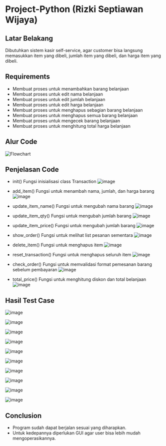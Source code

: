 # Project-Python (Rizki Septiawan Wijaya)

## Latar Belakang

Dibutuhkan sistem kasir self-service, agar customer bisa langsung memasukkan item yang dibeli, jumlah item yang dibeli, dan harga item yang dibeli.

## Requirements

* Membuat proses untuk menambahkan barang belanjaan
* Membuat proses untuk edit nama belanjaan
* Membuat proses untuk edit jumlah belanjaan
* Membuat proses untuk edit harga belanjaan
* Membuat proses untuk menghapus sebagian barang belanjaan
* Membuat proses untuk menghapus semua barang belanjaan
* Membuat proses untuk mengecek barang belanjaan
* Membuat proses untuk menghitung total harga belanjaan

## Alur Code
![Flowchart](https://github.com/ManusiaBiasa9/Project-Python/assets/111839443/ce06c9e6-9b1d-4f8a-a266-0e2419d1301f)

## Penjelasan Code

* init()
Fungsi inisialisasi class Transaction
![image](https://github.com/ManusiaBiasa9/Project-Python/assets/111839443/fdb9c0be-6c80-4ff8-9759-a9e398cfac25)

* add_item()
Fungsi untuk menambah nama, jumlah, dan harga barang
![image](https://github.com/ManusiaBiasa9/Project-Python/assets/111839443/ccf75183-929a-4ba9-977e-28b7985df9e9)

* update_item_name()
  Fungsi untuk mengubah nama barang
  ![image](https://github.com/ManusiaBiasa9/Project-Python/assets/111839443/8361505d-99a7-442b-bd47-f0c01b44a6a4)

* update_item_qty()
  Fungsi untuk mengubah jumlah barang
  ![image](https://github.com/ManusiaBiasa9/Project-Python/assets/111839443/8aaccc71-7d21-489a-8590-156aa94f1f5c)

* update_item_price()
  Fungsi untuk mengubah jumlah barang
  ![image](https://github.com/ManusiaBiasa9/Project-Python/assets/111839443/386b3bf8-410d-47de-8b51-dd5bcf51611f)

* show_order()
  Fungsi untuk melihat list pesanan sementara
  ![image](https://github.com/ManusiaBiasa9/Project-Python/assets/111839443/783d2bc8-2081-47c5-b109-bf6a9ff63d1a)

* delete_item()
  Fungsi untuk menghapus item
  ![image](https://github.com/ManusiaBiasa9/Project-Python/assets/111839443/4ae7bd14-e607-4a57-810f-be35d7f0df04)

* reset_transaction()
  Fungsi untuk menghapus seluruh item
  ![image](https://github.com/ManusiaBiasa9/Project-Python/assets/111839443/745d5ffd-ac93-48c6-9d35-6bf8dcf1a2d9)

* check_order()
  Fungsi untuk memvalidasi format pemesanan barang sebelum pembayaran
  ![image](https://github.com/ManusiaBiasa9/Project-Python/assets/111839443/2ff9b364-a252-4d1e-96fd-9f76b2ca5ce0)

* total_price()
  Fungsi untuk menghitung diskon dan total belanjaan
  ![image](https://github.com/ManusiaBiasa9/Project-Python/assets/111839443/4068e9de-f92a-4cc4-8af3-aded1dc8213a)

## Hasil Test Case

![image](https://github.com/ManusiaBiasa9/Project-Python/assets/111839443/86125384-8ee6-452b-be15-5e4ec4b5978f)

![image](https://github.com/ManusiaBiasa9/Project-Python/assets/111839443/a50f0eb1-7411-49e9-a46c-ed3f972c3bb2)

![image](https://github.com/ManusiaBiasa9/Project-Python/assets/111839443/41a2c85b-afdf-42be-beb7-f7ff7ff329e6)

![image](https://github.com/ManusiaBiasa9/Project-Python/assets/111839443/d46a7908-0859-45eb-a516-aba15cdc256c)

![image](https://github.com/ManusiaBiasa9/Project-Python/assets/111839443/ac9b4e49-bb4f-4b48-b144-223b05ed69dc)

![image](https://github.com/ManusiaBiasa9/Project-Python/assets/111839443/94983a99-4bf5-4a34-a1bb-1775f3f48fad)

![image](https://github.com/ManusiaBiasa9/Project-Python/assets/111839443/faeeaa63-67d0-4c7e-8aca-18bb81e3c031)

![image](https://github.com/ManusiaBiasa9/Project-Python/assets/111839443/39e155d6-0a8d-496a-9e0c-a783a35c3b36)

![image](https://github.com/ManusiaBiasa9/Project-Python/assets/111839443/b1466e32-2324-4a4f-bb54-50b8af87f19d)

![image](https://github.com/ManusiaBiasa9/Project-Python/assets/111839443/5eb6671b-87ec-4616-87e8-a42fe38efb89)

## Conclusion

* Program sudah dapat berjalan sesuai yang diharapkan.
* Untuk kedepannya diperlukan GUI agar user bisa lebih mudah mengoperasikannya.





